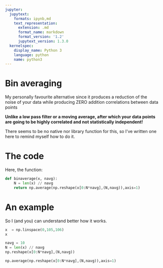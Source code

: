```yaml
---
jupyter:
  jupytext:
    formats: ipynb,md
    text_representation:
      extension: .md
      format_name: markdown
      format_version: '1.2'
      jupytext_version: 1.3.0
  kernelspec:
    display_name: Python 3
    language: python
    name: python3
---
```


# Bin averaging

My personally favourite alternative since it produces a reduction of the noise of your data while producing ZERO addition correlations between data points 

**Unlike a low pass filter or a moving average, after which your data points are going to be highly correlated and not statistically independent!**

There seems to be no native nor library function for this, so I've written one here to remind myself how to do it. 


# The code

Here, the function:

```python
def binaverage(x, navg):
    N = len(x) // navg
    return np.average(np.reshape(x[0:N*navg],(N,navg)),axis=1)
```

# An example

So I (and you) can understand better how it works.

```python
x  = np.linspace(0,105,106)
x
```

```python
navg = 10
N = len(x) // navg
np.reshape(x[0:N*navg],(N,navg))
```

```python
np.average(np.reshape(x[0:N*navg],(N,navg)),axis=1)
```
